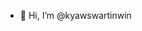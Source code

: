 - 👋 Hi, I’m @kyawswartinwin



<!---
kyawswartinwin/kyawswartinwin is a ✨ special ✨ repository because its `README.md` (this file) appears on your GitHub profile.
You can click the Preview link to take a look at your changes.
--->
